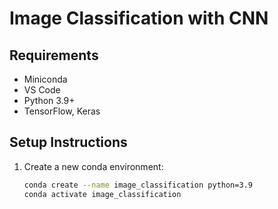 # Image Classification with CNN

## Requirements
- Miniconda
- VS Code
- Python 3.9+
- TensorFlow, Keras

## Setup Instructions
1. Create a new conda environment:
   ```bash
   conda create --name image_classification python=3.9
   conda activate image_classification
